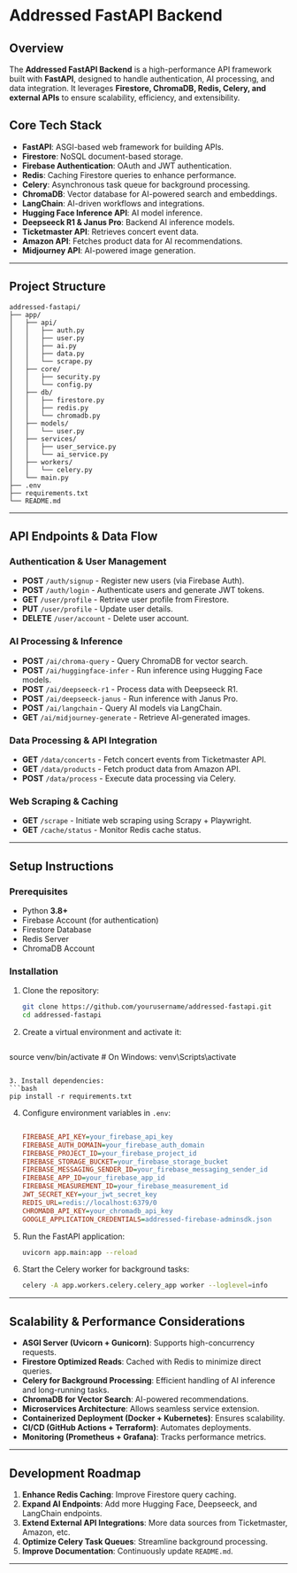 # Addressed FastAPI Backend

## Overview
The **Addressed FastAPI Backend** is a high-performance API framework built with **FastAPI**, designed to handle authentication, AI processing, and data integration. It leverages **Firestore, ChromaDB, Redis, Celery, and external APIs** to ensure scalability, efficiency, and extensibility.

## Core Tech Stack
- **FastAPI**: ASGI-based web framework for building APIs.
- **Firestore**: NoSQL document-based storage.
- **Firebase Authentication**: OAuth and JWT authentication.
- **Redis**: Caching Firestore queries to enhance performance.
- **Celery**: Asynchronous task queue for background processing.
- **ChromaDB**: Vector database for AI-powered search and embeddings.
- **LangChain**: AI-driven workflows and integrations.
- **Hugging Face Inference API**: AI model inference.
- **Deepseeck R1 & Janus Pro**: Backend AI inference models.
- **Ticketmaster API**: Retrieves concert event data.
- **Amazon API**: Fetches product data for AI recommendations.
- **Midjourney API**: AI-powered image generation.

---

## Project Structure
```
addressed-fastapi/
├── app/
│   ├── api/
│   │   ├── auth.py
│   │   ├── user.py
│   │   ├── ai.py
│   │   ├── data.py
│   │   └── scrape.py
│   ├── core/
│   │   ├── security.py
│   │   └── config.py
│   ├── db/
│   │   ├── firestore.py
│   │   ├── redis.py
│   │   └── chromadb.py
│   ├── models/
│   │   └── user.py
│   ├── services/
│   │   ├── user_service.py
│   │   └── ai_service.py
│   ├── workers/
│   │   └── celery.py
│   └── main.py
├── .env
├── requirements.txt
└── README.md
```

---

## API Endpoints & Data Flow

### Authentication & User Management
- **POST** `/auth/signup` - Register new users (via Firebase Auth).
- **POST** `/auth/login` - Authenticate users and generate JWT tokens.
- **GET** `/user/profile` - Retrieve user profile from Firestore.
- **PUT** `/user/profile` - Update user details.
- **DELETE** `/user/account` - Delete user account.

### AI Processing & Inference
- **POST** `/ai/chroma-query` - Query ChromaDB for vector search.
- **POST** `/ai/huggingface-infer` - Run inference using Hugging Face models.
- **POST** `/ai/deepseeck-r1` - Process data with Deepseeck R1.
- **POST** `/ai/deepseeck-janus` - Run inference with Janus Pro.
- **POST** `/ai/langchain` - Query AI models via LangChain.
- **GET** `/ai/midjourney-generate` - Retrieve AI-generated images.

### Data Processing & API Integration
- **GET** `/data/concerts` - Fetch concert events from Ticketmaster API.
- **GET** `/data/products` - Fetch product data from Amazon API.
- **POST** `/data/process` - Execute data processing via Celery.

### Web Scraping & Caching
- **GET** `/scrape` - Initiate web scraping using Scrapy + Playwright.
- **GET** `/cache/status` - Monitor Redis cache status.

---

## Setup Instructions

### Prerequisites
- Python **3.8+**
- Firebase Account (for authentication)
- Firestore Database
- Redis Server
- ChromaDB Account

### Installation
1. Clone the repository:
   ```bash
   git clone https://github.com/yourusername/addressed-fastapi.git
   cd addressed-fastapi
   ```

2. Create a virtual environment and activate it:
   ```bash
 source venv/bin/activate  # On Windows: venv\Scripts\activate
   ```

3. Install dependencies:
   ```bash
   pip install -r requirements.txt
   ```

4. Configure environment variables in `.env`:
   ```ini
   
   FIREBASE_API_KEY=your_firebase_api_key
   FIREBASE_AUTH_DOMAIN=your_firebase_auth_domain
   FIREBASE_PROJECT_ID=your_firebase_project_id
   FIREBASE_STORAGE_BUCKET=your_firebase_storage_bucket
   FIREBASE_MESSAGING_SENDER_ID=your_firebase_messaging_sender_id
   FIREBASE_APP_ID=your_firebase_app_id
   FIREBASE_MEASUREMENT_ID=your_firebase_measurement_id
   JWT_SECRET_KEY=your_jwt_secret_key
   REDIS_URL=redis://localhost:6379/0
   CHROMADB_API_KEY=your_chromadb_api_key
   GOOGLE_APPLICATION_CREDENTIALS=addressed-firebase-adminsdk.json
   ```

5. Run the FastAPI application:
   ```bash
   uvicorn app.main:app --reload
   ```

6. Start the Celery worker for background tasks:
   ```bash
   celery -A app.workers.celery.celery_app worker --loglevel=info
   ```

---

## Scalability & Performance Considerations
- **ASGI Server (Uvicorn + Gunicorn)**: Supports high-concurrency requests.
- **Firestore Optimized Reads**: Cached with Redis to minimize direct queries.
- **Celery for Background Processing**: Efficient handling of AI inference and long-running tasks.
- **ChromaDB for Vector Search**: AI-powered recommendations.
- **Microservices Architecture**: Allows seamless service extension.
- **Containerized Deployment (Docker + Kubernetes)**: Ensures scalability.
- **CI/CD (GitHub Actions + Terraform)**: Automates deployments.
- **Monitoring (Prometheus + Grafana)**: Tracks performance metrics.

---

## Development Roadmap
1. **Enhance Redis Caching**: Improve Firestore query caching.
2. **Expand AI Endpoints**: Add more Hugging Face, Deepseeck, and LangChain endpoints.
3. **Extend External API Integrations**: More data sources from Ticketmaster, Amazon, etc.
4. **Optimize Celery Task Queues**: Streamline background processing.
5. **Improve Documentation**: Continuously update `README.md`.

---




